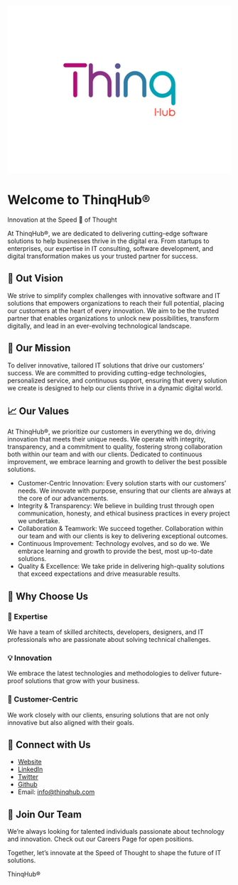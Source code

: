 <p align="center">
  <img src="./transparent.png" />
</p>

# Welcome to ThinqHub®
 Innovation at the Speed 🚀 of Thought

At ThinqHub®, we are dedicated to delivering cutting-edge software solutions to help businesses thrive in the digital era. From startups to enterprises, our expertise in IT consulting, software development, and digital transformation makes us your trusted partner for success.

## 🎯 Out Vision

We strive to simplify complex challenges with innovative software and IT solutions that empowers organizations to reach their full potential, placing our customers at the heart of every innovation. We aim to be the trusted partner that enables organizations to unlock new possibilities, transform digitally, and lead in an ever-evolving technological landscape.

## 🌟 Our Mission

To deliver innovative, tailored IT solutions that drive our customers’ success. We are committed to providing cutting-edge technologies, personalized service, and continuous support, ensuring that every solution we create is designed to help our clients thrive in a dynamic digital world.

## 📈 Our Values

At ThinqHub®, we prioritize our customers in everything we do, driving innovation that meets their unique needs. We operate with integrity, transparency, and a commitment to quality, fostering strong collaboration both within our team and with our clients. Dedicated to continuous improvement, we embrace learning and growth to deliver the best possible solutions.

- Customer-Centric Innovation: Every solution starts with our customers’ needs. We innovate with purpose, ensuring that our clients are always at the core of our advancements.
- Integrity & Transparency: We believe in building trust through open communication, honesty, and ethical business practices in every project we undertake.
- Collaboration & Teamwork: We succeed together. Collaboration within our team and with our clients is key to delivering exceptional outcomes.
- Continuous Improvement: Technology evolves, and so do we. We embrace learning and growth to provide the best, most up-to-date solutions.
- Quality & Excellence: We take pride in delivering high-quality solutions that exceed expectations and drive measurable results.

## 🚀 Why Choose Us

### 🔧 Expertise
We have a team of skilled architects, developers, designers, and IT professionals who are passionate about solving technical challenges.

### 💡 Innovation
We embrace the latest technologies and methodologies to deliver future-proof solutions that grow with your business.

### 🤝 Customer-Centric
We work closely with our clients, ensuring solutions that are not only innovative but also aligned with their goals.

## 👥 Connect with Us

- [Website](https://thinqhub.com)
- [LinkedIn](https://www.linkedin.com/company/thinqhub)
- [Twitter](https://x.com/thinqhubx)
- [Github](https://github.com/thinqhub)
- Email: info@thinqhub.com

## 🤝 Join Our Team

We’re always looking for talented individuals passionate about technology and innovation. Check out our Careers Page for open positions.

Together, let’s innovate at the Speed of Thought to shape the future of IT solutions.

ThinqHub®

